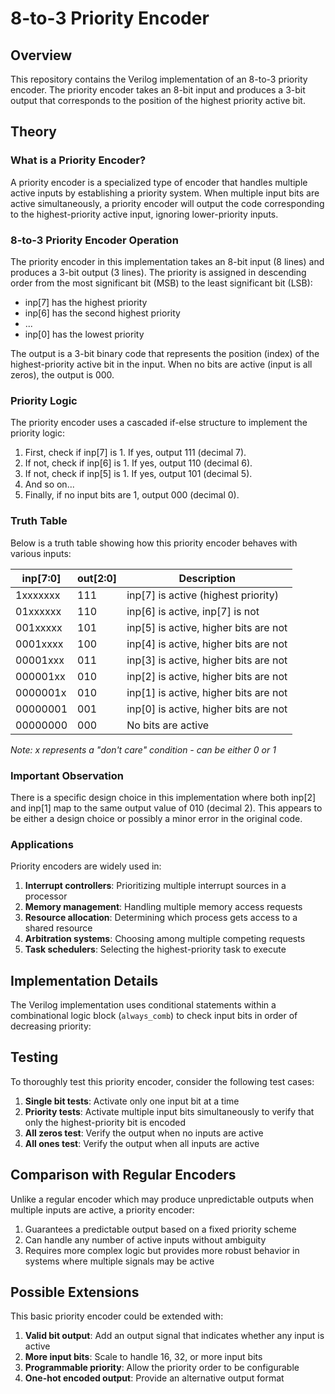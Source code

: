 # 8-to-3 Priority Encoder

## Overview

This repository contains the Verilog implementation of an 8-to-3 priority encoder. The priority encoder takes an 8-bit input and produces a 3-bit output that corresponds to the position of the highest priority active bit.

## Theory

### What is a Priority Encoder?

A priority encoder is a specialized type of encoder that handles multiple active inputs by establishing a priority system. When multiple input bits are active simultaneously, a priority encoder will output the code corresponding to the highest-priority active input, ignoring lower-priority inputs.

### 8-to-3 Priority Encoder Operation

The priority encoder in this implementation takes an 8-bit input (8 lines) and produces a 3-bit output (3 lines). The priority is assigned in descending order from the most significant bit (MSB) to the least significant bit (LSB):

- inp[7] has the highest priority
- inp[6] has the second highest priority
- ...
- inp[0] has the lowest priority

The output is a 3-bit binary code that represents the position (index) of the highest-priority active bit in the input. When no bits are active (input is all zeros), the output is 000.

### Priority Logic

The priority encoder uses a cascaded if-else structure to implement the priority logic:

1. First, check if inp[7] is 1. If yes, output 111 (decimal 7).
2. If not, check if inp[6] is 1. If yes, output 110 (decimal 6).
3. If not, check if inp[5] is 1. If yes, output 101 (decimal 5).
4. And so on...
5. Finally, if no input bits are 1, output 000 (decimal 0).

### Truth Table

Below is a truth table showing how this priority encoder behaves with various inputs:

| inp[7:0]    | out[2:0] | Description                   |
|-------------|----------|-------------------------------|
| 1xxxxxxx    | 111      | inp[7] is active (highest priority) |
| 01xxxxxx    | 110      | inp[6] is active, inp[7] is not |
| 001xxxxx    | 101      | inp[5] is active, higher bits are not |
| 0001xxxx    | 100      | inp[4] is active, higher bits are not |
| 00001xxx    | 011      | inp[3] is active, higher bits are not |
| 000001xx    | 010      | inp[2] is active, higher bits are not |
| 0000001x    | 010      | inp[1] is active, higher bits are not |
| 00000001    | 001      | inp[0] is active, higher bits are not |
| 00000000    | 000      | No bits are active            |

*Note: x represents a "don't care" condition - can be either 0 or 1*

### Important Observation

There is a specific design choice in this implementation where both inp[2] and inp[1] map to the same output value of 010 (decimal 2). This appears to be either a design choice or possibly a minor error in the original code.

### Applications

Priority encoders are widely used in:

1. **Interrupt controllers**: Prioritizing multiple interrupt sources in a processor
2. **Memory management**: Handling multiple memory access requests
3. **Resource allocation**: Determining which process gets access to a shared resource
4. **Arbitration systems**: Choosing among multiple competing requests
5. **Task schedulers**: Selecting the highest-priority task to execute

## Implementation Details

The Verilog implementation uses conditional statements within a combinational logic block (`always_comb`) to check input bits in order of decreasing priority:



## Testing

To thoroughly test this priority encoder, consider the following test cases:

1. **Single bit tests**: Activate only one input bit at a time
2. **Priority tests**: Activate multiple input bits simultaneously to verify that only the highest-priority bit is encoded
3. **All zeros test**: Verify the output when no inputs are active
4. **All ones test**: Verify the output when all inputs are active

## Comparison with Regular Encoders

Unlike a regular encoder which may produce unpredictable outputs when multiple inputs are active, a priority encoder:

1. Guarantees a predictable output based on a fixed priority scheme
2. Can handle any number of active inputs without ambiguity
3. Requires more complex logic but provides more robust behavior in systems where multiple signals may be active

## Possible Extensions

This basic priority encoder could be extended with:

1. **Valid bit output**: Add an output signal that indicates whether any input is active
2. **More input bits**: Scale to handle 16, 32, or more input bits
3. **Programmable priority**: Allow the priority order to be configurable
4. **One-hot encoded output**: Provide an alternative output format

